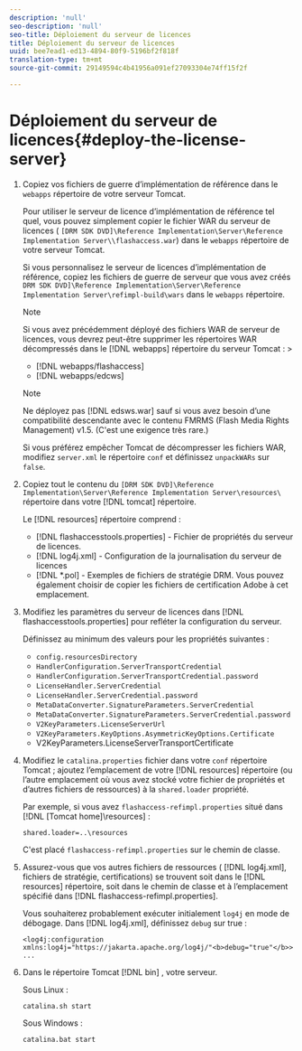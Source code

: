 ```yaml
---
description: 'null'
seo-description: 'null'
seo-title: Déploiement du serveur de licences
title: Déploiement du serveur de licences
uuid: bee7ead1-ed13-4894-80f9-5196bf2f818f
translation-type: tm+mt
source-git-commit: 29149594c4b41956a091ef27093304e74ff15f2f

---
```



# Déploiement du serveur de licences{#deploy-the-license-server}

1. Copiez vos fichiers de guerre d’implémentation de référence dans le `webapps` répertoire de votre serveur Tomcat.

   Pour utiliser le serveur de licence d’implémentation de référence tel quel, vous pouvez simplement copier le fichier WAR du serveur de licences ( `[DRM SDK DVD]\Reference Implementation\Server\Reference Implementation Server\\flashaccess.war`) dans le `webapps` répertoire de votre serveur Tomcat.

   Si vous personnalisez le serveur de licences d’implémentation de référence, copiez les fichiers de guerre de serveur que vous avez créés `DRM SDK DVD]\Reference Implementation\Server\Reference Implementation Server\refimpl-build\wars` dans le `webapps` répertoire.

   >[!NOTE]
   >
   >Si vous avez précédemment déployé des fichiers WAR de serveur de licences, vous devrez peut-être supprimer les répertoires WAR décompressés dans le [!DNL webapps] répertoire du serveur Tomcat :        >
   >
   >* [!DNL webapps/flashaccess]
   >* [!DNL webapps/edcws]


   >[!NOTE]
   >
   >Ne déployez pas [!DNL edsws.war] sauf si vous avez besoin d’une compatibilité descendante avec le contenu FMRMS (Flash Media Rights Management) v1.5. (C&#39;est une exigence très rare.)
   >
   >Si vous préférez empêcher Tomcat de décompresser les fichiers WAR, modifiez `server.xml` le répertoire `conf` et définissez `unpackWARs` sur `false`.

1. Copiez tout le contenu du `[DRM SDK DVD]\Reference Implementation\Server\Reference Implementation Server\resources\` répertoire dans votre [!DNL tomcat] répertoire.

   Le [!DNL resources] répertoire comprend :

   * [!DNL flashaccesstools.properties] - Fichier de propriétés du serveur de licences.
   * [!DNL log4j.xml] - Configuration de la journalisation du serveur de licences
   * [!DNL *.pol] - Exemples de fichiers de stratégie DRM.
   Vous pouvez également choisir de copier les fichiers de certification Adobe à cet emplacement.

1. Modifiez les paramètres du serveur de licences dans [!DNL flashaccesstools.properties] pour refléter la configuration du serveur.

   Définissez au minimum des valeurs pour les propriétés suivantes :

   * `config.resourcesDirectory`
   * `HandlerConfiguration.ServerTransportCredential`
   * `HandlerConfiguration.ServerTransportCredential.password`
   * `LicenseHandler.ServerCredential`
   * `LicenseHandler.ServerCredential.password`
   * `MetaDataConverter.SignatureParameters.ServerCredential`
   * `MetaDataConverter.SignatureParameters.ServerCredential.password`
   * `V2KeyParameters.LicenseServerUrl`
   * `V2KeyParameters.KeyOptions.AsymmetricKeyOptions.Certificate`
   * V2KeyParameters.LicenseServerTransportCertificate

1. Modifiez le `catalina.properties` fichier dans votre `conf` répertoire Tomcat ; ajoutez l’emplacement de votre [!DNL resources] répertoire (ou l’autre emplacement où vous avez stocké votre fichier de propriétés et d’autres fichiers de ressources) à la `shared.loader` propriété.

   Par exemple, si vous avez `flashaccess-refimpl.properties` situé dans [!DNL [Tomcat home]\resources\] :

   ```
   shared.loader=..\resources
   ```

   C&#39;est placé `flashaccess-refimpl.properties` sur le chemin de classe.
1. Assurez-vous que vos autres fichiers de ressources ( [!DNL log4j.xml], fichiers de stratégie, certifications) se trouvent soit dans le [!DNL resources] répertoire, soit dans le chemin de classe et à l’emplacement spécifié dans [!DNL flashaccess-refimpl.properties].

   Vous souhaiterez probablement exécuter initialement `log4j` en mode de débogage. Dans [!DNL log4j.xml], définissez `debug` sur true :

   ```
   <log4j:configuration xmlns:log4j="https://jakarta.apache.org/log4j/"<b>debug="true"</b>>
   ...
   ```

1. Dans le répertoire Tomcat [!DNL bin] ,  votre serveur.

   Sous Linux :

   ```
   catalina.sh start
   ```

   Sous Windows :

   ```
   catalina.bat start
   ```
